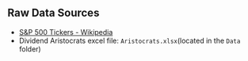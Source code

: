 ## Raw Data Sources
- [S&P 500 Tickers - Wikipedia](https://en.wikipedia.org/wiki/List_of_S%26P_500_companies)
- Dividend Aristocrats excel file: `Aristocrats.xlsx`(located in the `Data` folder)